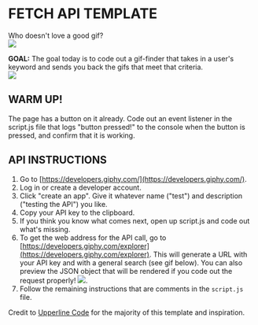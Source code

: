 # FETCH API TEMPLATE
Who doesn't love a good gif?  
![](https://media.giphy.com/media/cJMlR1SsCSkUjVY3iK/giphy.gif)

**GOAL:** The goal today is to code out a gif-finder that takes in a user's keyword and sends you back the gifs that meet that criteria.  
![](https://media.giphy.com/media/L4O9VxDRFI4hBYs1NF/giphy.gif)

## WARM UP!

The page has a button on it already. Code out an event listener in the script.js file that logs "button pressed!" to the console when the button is pressed, and confirm that it is working.

## API INSTRUCTIONS  
1. Go to [https://developers.giphy.com/](https://developers.giphy.com/).
2. Log in or create a developer account.
3. Click "create an app". Give it whatever name ("test") and description ("testing the API") you like.
4. Copy your API key to the clipboard.
5. If you think you know what comes next, open up script.js and code out what's missing.
6. To get the web address for the API call, go to [https://developers.giphy.com/explorer](https://developers.giphy.com/explorer). This will generate a URL with your API key and with a general search (see gif below). You can also preview the JSON object that will be rendered if you code out the request properly!
![](https://media.giphy.com/media/Rh4KK7rMR7ycAFmPD0/giphy.gif).
7. Follow the remaining instructions that are comments in the `script.js` file.

Credit to [Upperline Code](https://github.com/upperlinecode/fetch-api-template/blob/master/async.js) for the majority of this template and inspiration.
